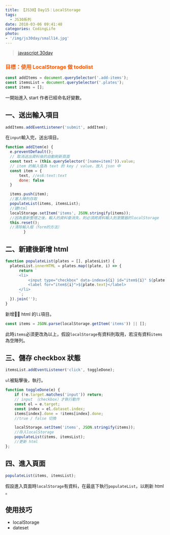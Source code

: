 ```yaml
---
title: 【JS30】Day15：LocalStorage
tags:
  - JS30系列
date: 2018-03-06 09:41:48
categories: CodingLife
photo:
- '/img/js30day/small14.jpg'
---
```


> [javascript 30day](https://javascript30.com/)

<!-- more -->

### <span style="color:#ff5900">目標：使用 LocalStorage 做 todolist</span>

```js
const addItems = document.querySelector('.add-items');
const itemsList = document.querySelector('.plates');
const items = [];
```

一開始進入 start 作者已經命名好變數。

## 一、送出輸入項目
```js
addItems.addEventListener('submit', addItem);
```
在`input`輸入完，送出項目。

```js
function addItem(e) {
  e.preventDefault();
  // 取消送出資料後的自動刷新頁面    
  const text = (this.querySelector('[name=item]')).value;
  // item 的輸入值為 text 的 key / value，放入 json 中
  const item = {
      text, //es6:text:text
      done: false
  }

  items.push(item);
  //塞入陣列存取
  populateList(items, itemsList);
  //建html
  localStorage.setItem('items', JSON.stringify(items));
  //因為重新整理之後，輸入的資料會消失，則必須將資料輸入到瀏覽器的localStorage 
  this.reset();
  //清除輸入框（form的方法）
        }
```

## 二、新建後新增 html
```js
function populateList(plates = [], platesList) {
  platesList.innerHTML = plates.map((plate, i) => {
      return `
      <li>
          <input type="checkbox" data-index=${i} id="item${i}" ${plate.done ? 'checked' : ''} />
          <label for="item${i}">${plate.text}</label>
      </li>
      `;
  }).join('');
}
```
新增 html 的`li`項目。

```js
const items = JSON.parse(localStorage.getItem('items')) || [];
```
此時`items`必須更改為以上，假設`localStorage`有資料則取用，若沒有資料`items`為空陣列。


## 三、儲存 checkbox 狀態

```js
itemsList.addEventListener('click', toggleDone);
```
`ul`被點擊後，執行。

```js
function toggleDone(e) {
    if (!e.target.matches('input')) return;
    // input （checkbox）才執行動作
    const el = e.target;
    const index = el.dataset.index;
    items[index].done = !items[index].done;
    //true / false 切換

    localStorage.setItem('items', JSON.stringify(items));
    //存入localStorage
    populateList(items, itemsList);
    //更新 html
};

```

## 四、進入頁面
```js
populateList(items, itemsList);
```
假設進入頁面時`localStorage`有資料，在最底下執行`populateList`，以刷新 html 。


## 使用技巧

- localStorage
- dateset